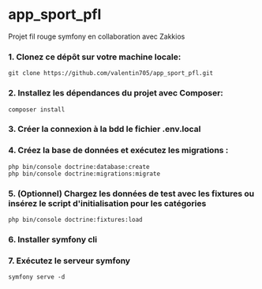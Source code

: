 # app_sport_pfl
Projet fil rouge symfony en collaboration avec Zakkios

### 1. Clonez ce dépôt sur votre machine locale:
```
git clone https://github.com/valentin705/app_sport_pfl.git
```

### 2. Installez les dépendances du projet avec Composer:
```
composer install
```

### 3. Créer la connexion à la bdd le fichier .env.local

### 4. Créez la base de données et exécutez les migrations :
```
php bin/console doctrine:database:create
php bin/console doctrine:migrations:migrate
```

### 5. (Optionnel) Chargez les données de test avec les fixtures ou insérez le script d'initialisation pour les catégories
```
php bin/console doctrine:fixtures:load
```

### 6. Installer symfony cli

### 7. Exécutez le serveur symfony
```
symfony serve -d
```
